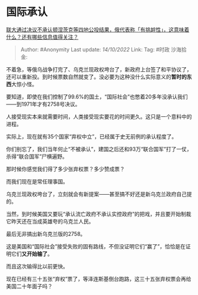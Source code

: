 # 国际承认
[联大通过决议不承认顿涅茨克等四地公投结果，俄代表称「有挑衅性」，这意味着什么？还有哪些信息值得关注？](https://www.zhihu.com/question/559056520/answer/2713584279)

> Author: #Anonymity
> Last update: *14/10/2022*
> Link:
> Tag: #时政
> 沙海拾金:

不着急，等俄乌战争打完了、乌克兰现政权垮台了，新政府上台签了和平协议了，还可以重新投。到时候票数自然就变了。没必要为这种没什么实际意义的**暂时的东西**大惊小怪。

要知道，即使在我们控制了99.6%的国土，“国际社会”也憋着20多年没承认我们——到1971年才有2758号决议。

人接受现实本来就需要时间，人类接受现实要花的时间更久。这只是一个意料中的进程。

实际上，现在就有35个国家“弃权中立”，已经属于史无前例的承认程度了。

你们别忘了，我们当年何止“不被承认”，建国之后还和93万“联合国军”打了一仗，杀得“联合国军”尸横遍野。

那时候你感觉我们得了多少张弃权票？多少赞成票？

而我们现在是常任理事国。

乌克兰现政权垮台了，立刻就会有新提案——甚至搞不好还是新乌克兰政府自己提的。

当然，到时候美国又要玩“承认流亡政府不承认实控政府”的把戏，并且要开始制裁它昨天还在当成英雄夸的乌克兰人民。

最后无非搞出新乌克兰版的2758。

这是美国和“国际社会”接受失败的固有路线，不但没证明它们“赢了”，恰恰是在证明它们**又开始输了**。

而且这次输得比以前更快。

现在已经有三十五张“弃权”票了，等泽连斯基倒台跑路，这三十五张弃权票会再给美国二十年面子吗？
